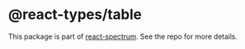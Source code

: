 # @react-types/table

This package is part of [react-spectrum](https://github.com/watheia/rsp-kit). See the repo for more details.

